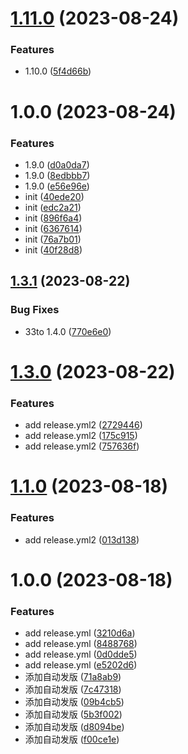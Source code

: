 # [1.11.0](https://github.com/shungang/csgtest/compare/v1.10.0...v1.11.0) (2023-08-24)


### Features

* 1.10.0 ([5f4d66b](https://github.com/shungang/csgtest/commit/5f4d66bc76da9dc7633992f7712f478ba155a2c5))

# 1.0.0 (2023-08-24)


### Features

* 1.9.0 ([d0a0da7](https://github.com/shungang/csgtest/commit/d0a0da7f607a3ef0760850bbbd22d6299cd2b28e))
* 1.9.0 ([8edbbb7](https://github.com/shungang/csgtest/commit/8edbbb7a70fd721ed9c4d7c348081b00b697e694))
* 1.9.0 ([e56e96e](https://github.com/shungang/csgtest/commit/e56e96ec868c3b875759f22ce8c412dcde3e4bbc))
* init ([40ede20](https://github.com/shungang/csgtest/commit/40ede20ec3ae7a194d26b33a469e0c6376a13ca6))
* init ([edc2a21](https://github.com/shungang/csgtest/commit/edc2a21797df3872251662e248154d3f3e926b4b))
* init ([896f6a4](https://github.com/shungang/csgtest/commit/896f6a42fb778611a700a5d553daa7f088065dc0))
* init ([6367614](https://github.com/shungang/csgtest/commit/6367614ca9ab444c695c79cb88e0fd9fbe218b7f))
* init ([76a7b01](https://github.com/shungang/csgtest/commit/76a7b0141e2e9cf7f6b7dc2fd8a375b13a3f93c4))
* init ([40f28d8](https://github.com/shungang/csgtest/commit/40f28d857fbd57c02b4f743434207e3666edf733))

## [1.3.1](https://github.com/shungang/csgtest/compare/v1.3.0...v1.3.1) (2023-08-22)

### Bug Fixes

- 33to 1.4.0 ([770e6e0](https://github.com/shungang/csgtest/commit/770e6e0502a52a4a21fa747ed6e973b7e0c601bd))

# [1.3.0](https://github.com/shungang/csgtest/compare/v1.2.0...v1.3.0) (2023-08-22)

### Features

- add release.yml2 ([2729446](https://github.com/shungang/csgtest/commit/2729446d7761dfc2ddc320a16c9c1b83bfac1aee))
- add release.yml2 ([175c915](https://github.com/shungang/csgtest/commit/175c91587e9fc46b0b1e9a852f7d52fff129e248))
- add release.yml2 ([757636f](https://github.com/shungang/csgtest/commit/757636faecea74ad13faa632e59645df74f3194c))

# [1.1.0](https://github.com/shungang/csgtest/compare/v1.0.0...v1.1.0) (2023-08-18)

### Features

- add release.yml2 ([013d138](https://github.com/shungang/csgtest/commit/013d138b955f6ef4df1e6831545a0166d5f49458))

# 1.0.0 (2023-08-18)

### Features

- add release.yml ([3210d6a](https://github.com/shungang/csgtest/commit/3210d6ac41f80d1830312871b738e43c10b15580))
- add release.yml ([8488768](https://github.com/shungang/csgtest/commit/848876860bff647bafb6e9b6d620dd8bd8e7b6f1))
- add release.yml ([0d0dde5](https://github.com/shungang/csgtest/commit/0d0dde5794ba37ca9d2c68c6f4dbabcc06c89b1c))
- add release.yml ([e5202d6](https://github.com/shungang/csgtest/commit/e5202d6672cf077905185fea978de32e5e5ee4dc))
- 添加自动发版 ([71a8ab9](https://github.com/shungang/csgtest/commit/71a8ab95c94d8d772aa35b942e02d3bef528b6c4))
- 添加自动发版 ([7c47318](https://github.com/shungang/csgtest/commit/7c473185e450131e14eb11c836c6022b781debd3))
- 添加自动发版 ([09b4cb5](https://github.com/shungang/csgtest/commit/09b4cb591e7843c2600f4f1e2e9c3604b9ba087e))
- 添加自动发版 ([5b3f002](https://github.com/shungang/csgtest/commit/5b3f002e1530a2cc3199fe8848b490f1bf43d5a2))
- 添加自动发版 ([d8094be](https://github.com/shungang/csgtest/commit/d8094bee08162303de56586a18d661134a151daa))
- 添加自动发版 ([f00ce1e](https://github.com/shungang/csgtest/commit/f00ce1ecd4e07fc1062facc405a3a16a70f3f373))
